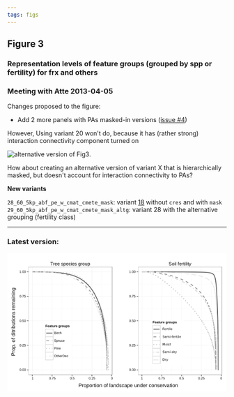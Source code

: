 ```yaml
---
tags: figs
---
```


## Figure 3 
### Representation levels of feature groups (grouped by spp or fertility) for frx and others

### Meeting with Atte 2013-04-05

Changes proposed to the figure:
* Add 2 more panels with PAs masked-in versions ([issue #4](https://github.com/jlehtoma/validityms/issues/4))

However, Using variant 20 won't do, because it has (rather strong) interaction connectivity component turned on

![alternative version of Fig3](../figs/Fig3_variant20.png).

How about creating an alternative version of variant X that is hierarchically masked, but doesn't account for 
interaction connectivity to PAs?

**New variants**  

`28_60_5kp_abf_pe_w_cmat_cmete_mask`: variant [18](http://goo.gl/O1jSt) without `cres` and with `mask`  
`29_60_5kp_abf_pe_w_cmat_cmete_mask_altg`: variant 28 with the alternative grouping (fertility class)  

----
### Latest version:

![fig3](../../figs/Fig3_w600.png)

